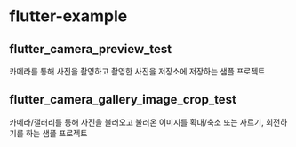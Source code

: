 # flutter-example

## flutter_camera_preview_test
카메라를 통해 사진을 촬영하고
촬영한 사진을 저장소에 저장하는 샘플 프로젝트

## flutter_camera_gallery_image_crop_test
카메라/갤러리를 통해 사진을 불러오고
불러온 이미지를 확대/축소 또는 자르기, 회전하기를 하는 샘플 프로젝트

